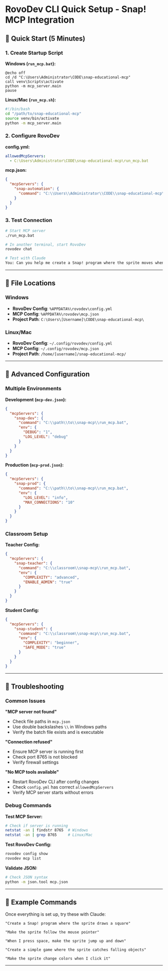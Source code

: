 # RovoDev CLI Quick Setup - Snap! MCP Integration

## 🚀 Quick Start (5 Minutes)

### 1. Create Startup Script

**Windows (`run_mcp.bat`):**
```batch
@echo off
cd /d "C:\Users\Administrator\CODE\snap-educational-mcp"
call venv\Scripts\activate
python -m mcp_server.main
pause
```

**Linux/Mac (`run_mcp.sh`):**
```bash
#!/bin/bash
cd "/path/to/snap-educational-mcp"
source venv/bin/activate
python -m mcp_server.main
```

### 2. Configure RovoDev

**config.yml:**
```yaml
allowedMcpServers: 
  - C:\Users\Administrator\CODE\snap-educational-mcp\run_mcp.bat
```

**mcp.json:**
```json
{
  "mcpServers": {
    "snap-automation": {
      "command": "C:\\Users\\Administrator\\CODE\\snap-educational-mcp\\run_mcp.bat"
    }
  }
}
```

### 3. Test Connection

```bash
# Start MCP server
./run_mcp.bat

# In another terminal, start RovoDev
rovodev chat

# Test with Claude
You: Can you help me create a Snap! program where the sprite moves when I press arrow keys?
```

---

## 📁 File Locations

### Windows
- **RovoDev Config**: `%APPDATA%\rovodev\config.yml`
- **MCP Config**: `%APPDATA%\rovodev\mcp.json`
- **Project Path**: `C:\Users\[Username]\CODE\snap-educational-mcp\`

### Linux/Mac
- **RovoDev Config**: `~/.config/rovodev/config.yml`
- **MCP Config**: `~/.config/rovodev/mcp.json`
- **Project Path**: `/home/[username]/snap-educational-mcp/`

---

## 🔧 Advanced Configuration

### Multiple Environments

**Development (`mcp-dev.json`):**
```json
{
  "mcpServers": {
    "snap-dev": {
      "command": "C:\\path\\to\\snap-mcp\\run_mcp.bat",
      "env": {
        "DEBUG": "1",
        "LOG_LEVEL": "debug"
      }
    }
  }
}
```

**Production (`mcp-prod.json`):**
```json
{
  "mcpServers": {
    "snap-prod": {
      "command": "C:\\path\\to\\snap-mcp\\run_mcp.bat",
      "env": {
        "LOG_LEVEL": "info",
        "MAX_CONNECTIONS": "10"
      }
    }
  }
}
```

### Classroom Setup

**Teacher Config:**
```json
{
  "mcpServers": {
    "snap-teacher": {
      "command": "C:\\classroom\\snap-mcp\\run_mcp.bat",
      "env": {
        "COMPLEXITY": "advanced",
        "ENABLE_ADMIN": "true"
      }
    }
  }
}
```

**Student Config:**
```json
{
  "mcpServers": {
    "snap-student": {
      "command": "C:\\classroom\\snap-mcp\\run_mcp.bat",
      "env": {
        "COMPLEXITY": "beginner",
        "SAFE_MODE": "true"
      }
    }
  }
}
```

---

## 🐛 Troubleshooting

### Common Issues

**"MCP server not found"**
- Check file paths in `mcp.json`
- Use double backslashes `\\` in Windows paths
- Verify the batch file exists and is executable

**"Connection refused"**
- Ensure MCP server is running first
- Check port 8765 is not blocked
- Verify firewall settings

**"No MCP tools available"**
- Restart RovoDev CLI after config changes
- Check `config.yml` has correct `allowedMcpServers`
- Verify MCP server starts without errors

### Debug Commands

**Test MCP Server:**
```bash
# Check if server is running
netstat -an | findstr 8765  # Windows
netstat -an | grep 8765     # Linux/Mac
```

**Test RovoDev Config:**
```bash
rovodev config show
rovodev mcp list
```

**Validate JSON:**
```bash
# Check JSON syntax
python -m json.tool mcp.json
```

---


## 🎯 Example Commands

Once everything is set up, try these with Claude:

```
"Create a Snap! program where the sprite draws a square"

"Make the sprite follow the mouse pointer"

"When I press space, make the sprite jump up and down"

"Create a simple game where the sprite catches falling objects"

"Make the sprite change colors when I click it"
```

---

